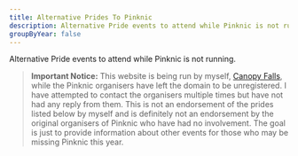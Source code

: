 ```yaml
---
title: Alternative Prides To Pinknic
description: Alternative Pride events to attend while Pinknic is not running.
groupByYear: false
---
```


Alternative Pride events to attend while Pinknic is not running.

> **Important Notice:** This website is being run by myself, [Canopy Falls](https://canopyfalls.com), while the Pinknic organisers have left the domain to be unregistered. I have attempted to contact the organisers multiple times but have not had any reply from them. This is not an endorsement of the prides listed below by myself and is definitely not an endorsement by the original organisers of Pinknic who have had no involvement. The goal is just to provide information about other events for those who may be missing Pinknic this year.